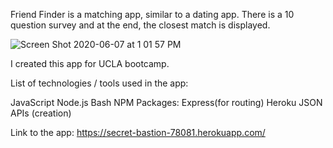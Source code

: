Friend Finder is a matching app, similar to a dating app. There is a 10 question survey and at the end, the closest match is displayed.

![Screen Shot 2020-06-07 at 1 01 57 PM](https://user-images.githubusercontent.com/30880308/83978863-2e771f00-a8bf-11ea-99b1-52e8b6281870.png)

I created this app for UCLA bootcamp.

List of technologies / tools used in the app:

JavaScript
Node.js
Bash
NPM Packages: Express(for routing)
Heroku
JSON
APIs (creation)

Link to the app: https://secret-bastion-78081.herokuapp.com/
